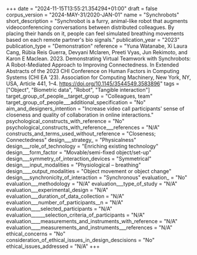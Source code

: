 +++
date = "2024-11-15T13:55:21.354294+01:00"
draft = false
corpus_version = "2024-MAY-31/2020-JAN-01"
name = "Synchrobots"
short_description = "Synchrobot is a furry, animal-like robot that augments videoconferencing conversations between distributed colleagues. By placing their hands on it, people can feel simulated breathing movements based on each remote partner's bio signals."
publication_year = "2023"
publication_type = "Demonstration"
reference = "Yuna Watanabe, Xi Laura Cang, Rúbia Reis Guerra, Devyani Mclaren, Preeti Vyas, Jun Rekimoto, and Karon E Maclean. 2023. Demonstrating Virtual Teamwork with Synchrobots: A Robot-Mediated Approach to Improving Connectedness. In Extended Abstracts of the 2023 CHI Conference on Human Factors in Computing Systems (CHI EA '23). Association for Computing Machinery, New York, NY, USA, Article 441, 1–4. https://doi.org/10.1145/3544549.3583896"
tags = ["Object", "Biometric data", "Robot", "Tangible interaction"]
target_group_of_people__target_group = "Colleagues, team"
target_group_of_people___additional_specification = "No"
aim_and_designers_intention = "Increase video call participants' sense of closeness and quality of collaboration in online interactions."
psychological_constructs_with_reference = "No"
psychological_constructs_with_reference___references = "N/A"
constructs_and_terms_used_without_reference = "Closeness; Connectedness"
design___strategy_ = "Physicalness"
design___role_of_technology = "Enriching existing technology"
design___form_factor = "Movable/semi-fixed object/set-up"
design___symmetry_of_interaction_devices = "Symmetrical"
design___input_modalities = "Physiological – breathing"
design____output_modalities = "Object movement or object change"
design___synchronicity_of_interaction = "Synchronous"
evaluation_ = "No"
evaluation___methodology = "N/A"
evaluation___type_of_study = "N/A"
evaluation___experimental_design = "N/A"
evaluation___duration_of_data_collection = "N/A"
evaluation___number_of_participants__n = "N/A"
evaluation____selected_participants = "N/A"
evaluation______selection_criteria_of_participants = "N/A"
evaluation____measurements_and_instruments_with_reference = "N/A"
evaluation____measurements_and_instruments___references = "N/A"
ethical_concerns = "No"
consideration_of_ethical_issues_in_design_descisions = "No"
ethical_issues_addressed = "N/A"
+++
